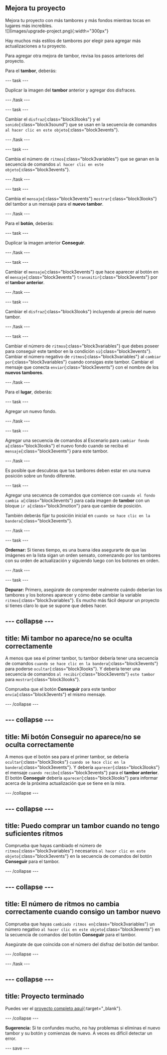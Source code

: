 ## Mejora tu proyecto

<div style="display: flex; flex-wrap: wrap">
<div style="flex-basis: 200px; flex-grow: 1; margin-right: 15px;">
Mejora tu proyecto con más tambores y más fondos mientras tocas en lugares más increíbles. 
</div>
<div>
![](images/upgrade-project.png){:width="300px"}
</div>
</div>

Hay muchos más estilos de tambores por elegir para agregar más actualizaciones a tu proyecto.

Para agregar otra mejora de tambor, revisa los pasos anteriores del proyecto.

Para el **tambor**, deberás:

--- task ---

Duplicar la imagen del **tambor** anterior y agregar dos disfraces.

--- /task ---

--- task ---

Cambiar el `disfraz`{:class="block3looks"} y el `sonido`{:class="block3sound"} que se usan en la secuencia de comandos `al hacer clic en este objeto`{:class="block3events"}.

--- /task ---

--- task ---

Cambia el número de `ritmos`{:class="block3variables"} que se ganan en la secuencia de comandos `al hacer clic en este objeto`{:class="block3events"}.

--- /task ---

--- task ---

Cambia el `mensaje`{:class="block3events"} `mostrar`{:class="block3looks"} del tambor a un mensaje para el **nuevo tambor**.

--- /task ---

Para el **botón**, deberás:

--- task ---

Duplicar la imagen anterior **Conseguir**.

--- /task ---

--- task ---

Cambiar el `mensaje`{:class="block3events"} que hace aparecer al botón en el `mensaje`{:class="block3events"} `transmitir`{:class="block3events"} por el **tambor anterior**.

--- /task ---

--- task ---

Cambiar el `disfraz`{:class="block3looks"} incluyendo al precio del nuevo tambor.

--- /task ---

--- task ---

Cambiar el número de `ritmos`{:class="block3variables"} que debes poseer para conseguir este tambor en la condición `si`{:class="block3events"}. Cambiar el número negativo de `ritmos`{:class="block3variables"} al `cambiar por`{:class="block3variables"} cuando consigas este tambor. Cambiar el mensaje que conecta `enviar`{:class="block3events"} con el nombre de los **nuevos tambores**.

--- /task ---

Para el **lugar**, deberás:

--- task ---

Agregar un nuevo fondo.

--- /task ---

--- task ---

Agregar una secuencia de comandos al Escenario para `cambiar fondo a`{:class="block3looks"} el nuevo fondo cuando se reciba el `mensaje`{:class="block3events"} para este tambor.

--- /task ---

Es posible que descubras que tus tambores deben estar en una nueva posición sobre un fondo diferente.

--- task ---

Agregar una secuenca de comandos que comience con `cuando el fondo cambia a`{:class="block3events"} para cada imagen de **tambor** con un bloque `ir a`{:class="block3motion"} para que cambie de posición.

También deberás fijar tu posición inicial en `cuando se hace clic en la bandera`{:class="block3events"}.

--- /task ---

--- task ---

**Ordernar:** Si tienes tiempo, es una buena idea asegurarte de que las imágenes en la lista sigan un orden sensato, comenzando por los tambores con su orden de actualización y siguiendo luego con los botones en orden.

--- /task ---

--- task ---

**Depurar:** Primero, asegúrate de comprender realmente cuándo deberían los tambores y los botones aparecer y cómo debe cambiar la variable `ritmos`{:class="block3variables"}. Es mucho más fácil depurar un proyecto si tienes claro lo que se supone que debes hacer.

--- collapse ---
---
title: Mi tambor no aparece/no se oculta correctamente
---

A menos que sea el primer tambor, tu tambor debería tener una secuencia de comandos `cuando se hace clic en la bandera`{:class="block3events"} para poderse `ocultar`{:class="block3looks"}. Y debería tener una secuencia de comandos `al recibir`{:class="block3events"} `este tambor` para `mostrar`{:class="block3looks"}.

Comprueba que el botón **Conseguir** para este tambor `envía`{:class="block3events"} el mismo mensaje.


--- /collapse ---

--- collapse ---
---
title: Mi botón Conseguir no aparece/no se oculta correctamente
---

A menos que el botón sea para el primer tambor, se debería `ocultar`{:class="block3looks"} `cuando se hace clic en la bandera`{:class="block3events"}. Y debería `aparecer`{:class="block3looks"} el mensaje `cuando recibo`{:class="block3events"} para el **tambor anterior**. El botón **Conseguir** debería `aparecer`{:class="block3looks"} para informar acerca de la próxima actualización que se tiene en la mira.

--- /collapse ---

--- collapse ---
---
title: Puedo comprar un tambor cuando no tengo suficientes ritmos
---

Comprueba que hayas cambiado el número de `ritmos`{:class="block3variables"} necesarios `al hacer clic en este objeto`{:class="block3events"} en la secuencia de comandos del botón **Conseguir** para el tambor.

--- /collapse ---

--- collapse ---
---
title: El número de ritmos no cambia correctamente cuando consigo un tambor nuevo
---

Comprueba que hayas `cambiado ritmos en`{:class="block3variables"} un número negativo `al hacer clic en este objeto`{:class="block3events"} en la secuencia de comandos del botón **Conseguir** para el tambor.

Asegúrate de que coincida con el número del disfraz del botón del tambor.

--- /collapse ---

--- /task ---

--- collapse ---
---
title: Proyecto terminado
---

Puedes ver el [proyecto completo aquí](https://scratch.mit.edu/projects/767331840/){:target="_blank"}.

--- /collapse ---

**Sugerencia:** Si te confundes mucho, no hay problemas si eliminas el nuevo tambor y su botón y comienzas de nuevo. A veces es difícil detectar un error.

--- save ---
